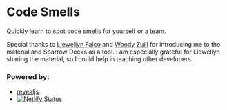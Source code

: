 # Code Smells
Quickly learn to spot code smells for yourself or a team.

Special thanks to [Llewellyn Falco](http://llewellynfalco.blogspot.com/) and [Woody Zuill](https://woodyzuill.com/)
for introducing me to the material and Sparrow Decks as a tool. I am especially grateful for Llewellyn sharing
the material, so I could help in teaching other developers.

### Powered by:
- [revealjs](https://revealjs.com/).
- [![Netlify Status](https://api.netlify.com/api/v1/badges/011d72e1-fd0d-44d5-9e6b-aab9b03d60f5/deploy-status)](https://app.netlify.com/sites/famous-vacherin-7a97f7/deploys)
